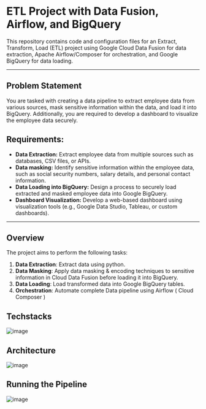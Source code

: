 # ETL Project with Data Fusion, Airflow, and BigQuery

This repository contains code and configuration files for an Extract, Transform, Load (ETL) project using Google Cloud Data Fusion for data extraction, Apache Airflow/Composer for orchestration, and Google BigQuery for data loading.

---
## Problem Statement

You are tasked with creating a data pipeline to extract employee data from various sources, mask sensitive information within the data, and load it into BigQuery. Additionally, you are required to develop a dashboard to visualize the employee data securely.

## Requirements:

- **Data Extraction:** Extract employee data from multiple sources such as databases, CSV files, or APIs.
- **Data masking:** Identify sensitive information within the employee data, such as social security numbers, salary details, and personal contact information.
- **Data Loading into BigQuery:** Design a process to securely load extracted and masked employee data into Google BigQuery.
- **Dashboard Visualization:** Develop a web-based dashboard using visualization tools (e.g., Google Data Studio, Tableau, or custom dashboards).
---
## Overview

The project aims to perform the following tasks:

1. **Data Extraction**: Extract data using python.
2. **Data Masking**: Apply data masking & encoding techniques to sensitive information in Cloud Data Fusion before loading it into BigQuery.
3. **Data Loading**: Load transformed data into Google BigQuery tables.
4. **Orchestration**: Automate complete Data pipeline using Airflow ( Cloud Composer )

## Techstacks
![image](https://github.com/user-attachments/assets/ca15603a-7ad3-4ba1-9601-9b35bf2557b8)


## Architecture

![image](https://github.com/user-attachments/assets/4e8433fe-001c-4979-8a7f-9778bb85dc1b)

## Running the Pipeline

![image](https://github.com/user-attachments/assets/69a6c99e-2f15-43ac-9644-4f265c592046)
